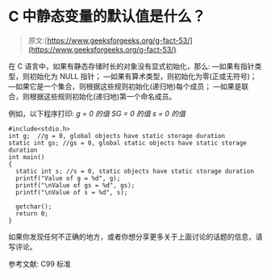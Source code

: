 # C 中静态变量的默认值是什么？

> 原文:[https://www.geeksforgeeks.org/g-fact-53/](https://www.geeksforgeeks.org/g-fact-53/)

在 C 语言中，如果有静态存储时长的对象没有显式初始化，那么:
—如果有指针类型，则初始化为 NULL 指针；
—如果有算术类型，则初始化为零(正或无符号)；
—如果它是一个集合，则根据这些规则初始化(递归地)每个成员；
—如果是联合，则根据这些规则初始化(递归地)第一个命名成员。

例如，以下程序打印:
*g = 0 的值
SG = 0 的值
s = 0 的值* 

```
#include<stdio.h>
int g;  //g = 0, global objects have static storage duration
static int gs; //gs = 0, global static objects have static storage duration
int main()
{
  static int s; //s = 0, static objects have static storage duration
  printf("Value of g = %d", g);
  printf("\nValue of gs = %d", gs);
  printf("\nValue of s = %d", s);

  getchar();
  return 0;
}
```

如果你发现任何不正确的地方，或者你想分享更多关于上面讨论的话题的信息，请写评论。

参考文献:
C99 标准
